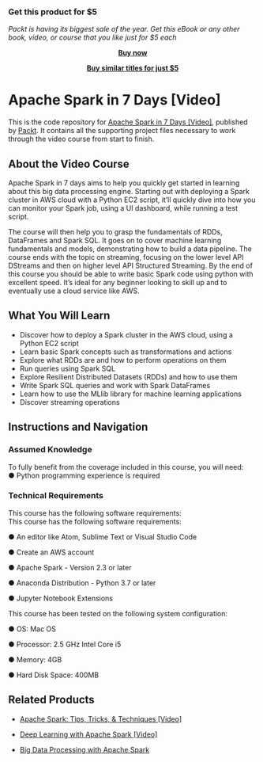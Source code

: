 
### Get this product for $5

<i>Packt is having its biggest sale of the year. Get this eBook or any other book, video, or course that you like just for $5 each</i>


<b><p align='center'>[Buy now](https://packt.link/9781789809145)</p></b>


<b><p align='center'>[Buy similar titles for just $5](https://subscription.packtpub.com/search)</p></b>


# Apache Spark in 7 Days [Video]
This is the code repository for [Apache Spark in 7 Days [Video]](https://www.packtpub.com/application-development/apache-spark-7-days-video?utm_source=github&utm_medium=repository&utm_campaign=9781789809145), published by [Packt](https://www.packtpub.com/?utm_source=github). It contains all the supporting project files necessary to work through the video course from start to finish.
## About the Video Course
Apache Spark in 7 days aims to help you quickly get started in learning about this big data processing engine. Starting out with deploying a Spark cluster in AWS cloud with a Python EC2 script, it’ll quickly dive into how you can monitor your Spark job, using a UI dashboard, while running a test script.

The course will then help you to grasp the fundamentals of RDDs, DataFrames and Spark SQL. It goes on to cover machine learning fundamentals and models, demonstrating how to build a data pipeline.  The course ends with the topic on streaming, focusing on the lower level API DStreams and then on higher level API Structured Streaming. By the end of this course you should be able to write basic Spark code using python with excellent speed. It’s ideal for any beginner looking to skill up and to eventually use a cloud service like AWS.


<H2>What You Will Learn</H2>
<DIV class=book-info-will-learn-text>
<UL>
<LI>Discover how to deploy a Spark cluster in the AWS cloud, using a Python EC2 script 
<LI>Learn basic Spark concepts such as transformations and actions 
<LI>Explore what RDDs are and how to perform operations on them 
<LI>Run queries using Spark SQL 
<LI>Explore Resilient Distributed Datasets (RDDs) and how to use them 
<LI>Write Spark SQL queries and work with Spark DataFrames 
<LI>Learn how to use the MLlib library for machine learning applications 
<LI>Discover streaming operations </LI></UL></DIV>

## Instructions and Navigation
### Assumed Knowledge
To fully benefit from the coverage included in this course, you will need:<br/>
●	Python programming experience is required
### Technical Requirements
This course has the following software requirements:<br/>
This course has the following software requirements:

●	An editor like Atom, Sublime Text or Visual Studio Code

●	Create an AWS account

●	Apache Spark - Version 2.3 or later

●	Anaconda Distribution - Python 3.7 or later

●	Jupyter Notebook Extensions

This course has been tested on the following system configuration:

●	OS: Mac OS

●	Processor: 2.5 GHz Intel Core i5

●	Memory: 4GB

●	Hard Disk Space: 400MB


## Related Products
* [Apache Spark: Tips, Tricks, & Techniques [Video]](https://www.packtpub.com/application-development/apache-spark-tips-tricks-techniques-video?utm_source=github&utm_medium=repository&utm_campaign=9781789801125)

* [Deep Learning with Apache Spark [Video]](https://www.packtpub.com/big-data-and-business-intelligence/deep-learning-apache-spark-video?utm_source=github&utm_medium=repository&utm_campaign=9781787286689)

* [Big Data Processing with Apache Spark](https://www.packtpub.com/application-development/big-data-processing-apache-spark?utm_source=github&utm_medium=repository&utm_campaign=9781789953688)


